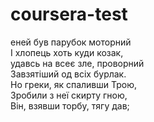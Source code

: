 # coursera-test <br />
еней був парубок моторний <br />
І хлопець хоть куди козак, <br />
удавсь на всеє зле, проворний <br />
Завзятіший од всіх бурлак. <br />
Но греки, як спаливши Трою, <br />
Зробили з неї скирту гною, <br />
Він, взявши торбу, тягу дав;